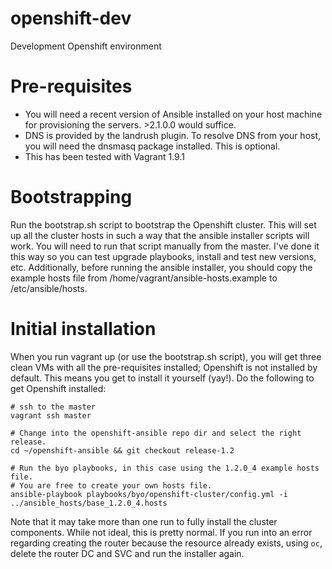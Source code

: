 # openshift-dev
Development Openshift environment

# Pre-requisites
* You will need a recent version of Ansible installed on your host machine for provisioning the servers. >2.1.0.0 would suffice.
* DNS is provided by the landrush plugin. To resolve DNS from your host, you will need the dnsmasq package installed. This is optional.
* This has been tested with Vagrant 1.9.1

# Bootstrapping
Run the bootstrap.sh script to bootstrap the Openshift cluster. This will set up all the cluster hosts in such a way that the ansible installer scripts will work. You will need to run that script manually from the master. I've done it this way so you can test upgrade playbooks, install and test new versions, etc. Additionally, before running the ansible installer, you should copy the example hosts file from /home/vagrant/ansible-hosts.example to /etc/ansible/hosts.

# Initial installation
When you run vagrant up (or use the bootstrap.sh script), you will get three clean VMs with all the pre-requisites installed; Openshift is not installed by default. This means you get to install it yourself (yay!). Do the following to get Openshift installed:

```
# ssh to the master
vagrant ssh master

# Change into the openshift-ansible repo dir and select the right release.
cd ~/openshift-ansible && git checkout release-1.2

# Run the byo playbooks, in this case using the 1.2.0_4 example hosts file.
# You are free to create your own hosts file.
ansible-playbook playbooks/byo/openshift-cluster/config.yml -i ../ansible_hosts/base_1.2.0_4.hosts
```
Note that it may take more than one run to fully install the cluster components. While not ideal, this is pretty normal. If you run into an error regarding creating the router because the resource already exists, using `oc`, delete the router DC and SVC and run the installer again.
